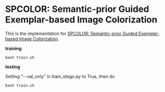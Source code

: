 # SPCOLOR: Semantic-prior Guided Exemplar-based Image Colorization
This is the implementation for  [SPCOLOR: Semantic-prior Guided Exemplar-based Image Colorization](https://arxiv.org/abs/2304.06255). 


**training**

```
bash train.sh
```

**testing**

Setting "--val_only" in train_stego.py to True, then do

```
bash train.sh
```

